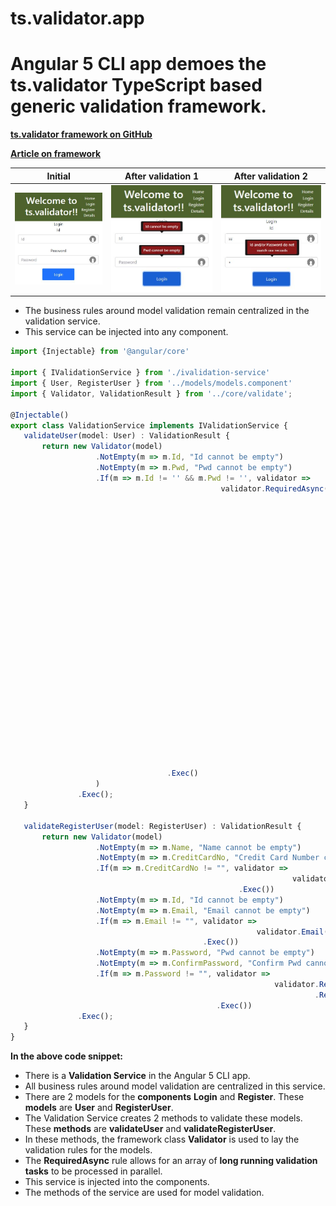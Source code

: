 # ts.validator.app

# Angular 5 CLI app demoes the ts.validator TypeScript based generic validation framework.

[**ts.validator framework on GitHub**](https://github.com/VeritasSoftware/ts.validator)

[**Article on framework**](https://www.c-sharpcorner.com/article/ts-validator-typescript-based-generic-validation-framework/)

| Initial | After validation 1 | After validation 2 |
| --- | --- | --- |
| ![Login initial](https://github.com/VeritasSoftware/ts.validator.app/blob/master/src/Login_1.jpg) | ![Login validation](https://github.com/VeritasSoftware/ts.validator.app/blob/master/src/Login_2.jpg) | ![Login validation](https://github.com/VeritasSoftware/ts.validator.app/blob/master/src/Login_3.jpg) |

*   The business rules around model validation remain centralized in the validation service.
*   This service can be injected into any component. 

 ```typescript
import {Injectable} from '@angular/core'

import { IValidationService } from './ivalidation-service'
import { User, RegisterUser } from '../models/models.component'
import { Validator, ValidationResult } from '../core/validate';

@Injectable()
export class ValidationService implements IValidationService {
    validateUser(model: User) : ValidationResult {
        return new Validator(model)
                    .NotEmpty(m => m.Id, "Id cannot be empty")
                    .NotEmpty(m => m.Pwd, "Pwd cannot be empty")
                    .If(m => m.Id != '' && m.Pwd != '', validator => 
                                                validator.RequiredAsync([
                                                                            { 
                                                                                predicate: m => m.Id, 
                                                                                required: (m, id) => {
                                                                                                        var userId = id;
                                                                                                        var pwd = m.Pwd;                                                    
                                                                                                        //Some long running validation task
                                                                                                        //Eg. an api call to match id, pwd in the database.
                                                                                                        //You will return true or false from this must func
                                                                                                        return false;
                                                                                                    }, 
                                                                                message: "Id and/or Password do not match our records", 
                                                                                errorIdentifier: "Pwd.LoginFailed" 
                                                                            },
                                                                            { 
                                                                                predicate: m => m.Id, 
                                                                                required: (m, id) => {
                                                                                                        var userId = id;                                                    
                                                                                                        //Some long running validation task
                                                                                                        //Eg. another api call to check if user with id already logged in.  
                                                                                                        //You will return true or false from this must func
                                                                                                        return true;
                                                                                                    }, 
                                                                                message: "You are already logged in", 
                                                                                errorIdentifier: "Pwd.AlreadyLoggedIn" 
                                                                            } 
                                                                        ])
                                    .Exec()
                    )                                                         
                .Exec();
    }                           

    validateRegisterUser(model: RegisterUser) : ValidationResult {
        return new Validator(model)
                    .NotEmpty(m => m.Name, "Name cannot be empty")
                    .NotEmpty(m => m.CreditCardNo, "Credit Card Number cannot be empty")
                    .If(m => m.CreditCardNo != "", validator => 
                                                                validator.CreditCard(m => +m.CreditCardNo, "Credit Card Number is invalid", "CreditCardNo.Invalid")
                                                    .Exec())
                    .NotEmpty(m => m.Id, "Id cannot be empty")
                    .NotEmpty(m => m.Email, "Email cannot be empty")
                    .If(m => m.Email != "", validator =>
                                                        validator.Email(m => m.Email, "Email is invalid", "Email.Invalid")
                                            .Exec())
                    .NotEmpty(m => m.Password, "Pwd cannot be empty")
                    .NotEmpty(m => m.ConfirmPassword, "Confirm Pwd cannot be empty") 
                    .If(m => m.Password != "", validator => 
                                                            validator.Required(m => m.Password, (m, pwd) => pwd.length > 3, "Password length should be greater than 3", "Password.Length.GreaterThan3") 
                                                                     .Required(m => m.Password, (m, pwd) => pwd == m.ConfirmPassword, "Password and Confirm Password are not the same", "Password.ConfirmPassword.NotSame")
                                               .Exec())                    
                .Exec();
    }
}
```

**In the above code snippet:**

*   There is a **Validation Service** in the Angular 5 CLI app.
*   All business rules around model validation are centralized in this service.
*   There are 2 models for the **components** **Login** and **Register**. These **models** are **User** and **RegisterUser**.
*   The Validation Service creates 2 methods to validate these models. These **methods** are **validateUser** and **validateRegisterUser**.
*   In these methods, the framework class **Validator** is used to lay the validation rules for the models.
*   The **RequiredAsync** rule allows for an array of **long running validation tasks** to be processed in parallel.
*   This service is injected into the components.
*   The methods of the service are used for model validation.